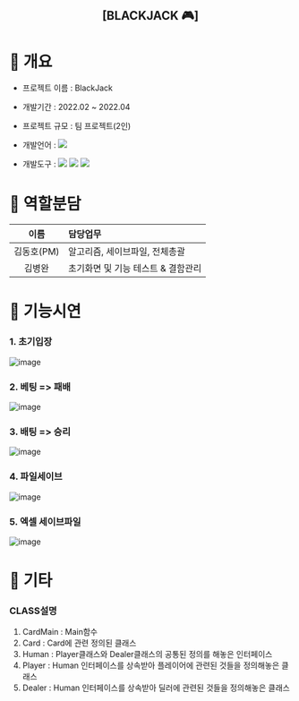 <div align="center">
  <h2>[BLACKJACK 🎮]</h2>
</div>

# 📌 개요
- 프로젝트 이름 : BlackJack
- 개발기간 : 2022.02 ~ 2022.04
- 프로젝트 규모 : 팀 프로젝트(2인)
- 개발언어 : 
  <img src="https://img.shields.io/badge/JAVA-007396?style=flat&logo=java&logoColor=white">

- 개발도구 :
  <img src="https://img.shields.io/badge/Eclipse IDE-2C2255?style=flat&logo=Eclipse IDE&logoColor=white">
  <img src="https://img.shields.io/badge/Slack-4A154B?style=flat&logo=Slack&logoColor=white">
  <img src="https://img.shields.io/badge/GitHub-181717?style=flat&logo=GitHub&logoColor=white">

# 📌 역할분담
|이름|담당업무|
|:-------:|:-------|
|김동호(PM)| 알고리즘, 세이브파일, 전체총괄 |
|김병완| 초기화면 및 기능 테스트 & 결함관리 |

# 📌 기능시연
### 1. 초기입장
![image](https://github.com/tubus1130/Javaproject_Blackjack/assets/50819376/adf7e92d-e264-4a0d-8420-232e63bcac2b)
### 2. 베팅 => 패배
![image](https://github.com/tubus1130/Javaproject_Blackjack/assets/50819376/46ce1aa8-feaa-43ec-9127-b8beecdca4f0)
### 3. 배팅 => 승리
![image](https://github.com/tubus1130/Javaproject_Blackjack/assets/50819376/80da01d2-2b5f-4905-b767-80207d39ed75)
### 4. 파일세이브
![image](https://github.com/tubus1130/Javaproject_Blackjack/assets/50819376/4733364f-6d96-4d0d-aaaa-ce8860de315f)
### 5. 엑셀 세이브파일
![image](https://github.com/tubus1130/Javaproject_Blackjack/assets/50819376/eab16c03-60af-42b3-b442-890a8d93c43d)

# 📌 기타
### CLASS설명
1. CardMain : Main함수
2. Card : Card에 관련 정의된 클래스
3. Human : Player클래스와 Dealer클래스의 공통된 정의를 해놓은 인터페이스
4. Player : Human 인터페이스를 상속받아 플레이어에 관련된 것들을 정의해놓은 클래스
5. Dealer : Human 인터페이스를 상속받아 딜러에 관련된 것들을 정의해놓은 클래스

